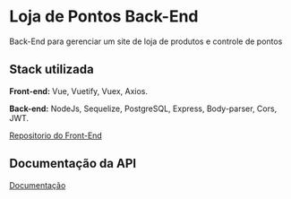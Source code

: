 # Loja de Pontos Back-End

Back-End para gerenciar um site de loja de produtos e controle de pontos

## Stack utilizada

**Front-end:** Vue, Vuetify, Vuex, Axios.

**Back-end:** NodeJs, Sequelize, PostgreSQL, Express, Body-parser, Cors, JWT.

[Repositorio do Front-End](https://github.com/paulorenan/store-points-control)

## Documentação da API

[Documentação](https://store-points-back.herokuapp.com/api-docs/)
